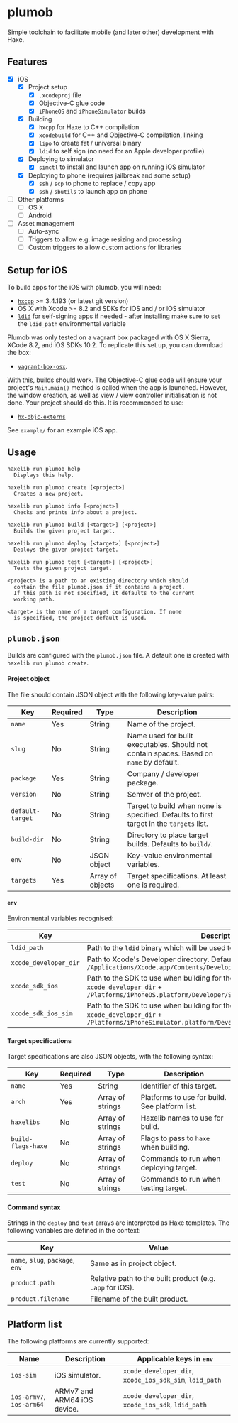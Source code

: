 # plumob #

Simple toolchain to facilitate mobile (and later other) development with Haxe.

## Features ##

 - [x] iOS
   - [x] Project setup
     - [x] `.xcodeproj` file
     - [x] Objective-C glue code
     - [x] `iPhoneOS` and `iPhoneSimulator` builds
   - [x] Building
     - [x] `hxcpp` for Haxe to C++ compilation
     - [x] `xcodebuild` for C++ and Objective-C compilation, linking
     - [x] `lipo` to create fat / universal binary
     - [x] `ldid` to self sign (no need for an Apple developer profile)
   - [x] Deploying to simulator
     - [x] `simctl` to install and launch app on running iOS simulator
   - [x] Deploying to phone (requires jailbreak and some setup)
     - [x] `ssh` / `scp` to phone to replace / copy app
     - [x] `ssh` / `sbutils` to launch app on phone
 - [ ] Other platforms
   - [ ] OS X
   - [ ] Android
 - [ ] Asset management
   - [ ] Auto-sync
   - [ ] Triggers to allow e.g. image resizing and processing
   - [ ] Custom triggers to allow custom actions for libraries

## Setup for iOS ##

To build apps for the iOS with plumob, you will need:

 - [`hxcpp`](https://github.com/HaxeFoundation/hxcpp) >= 3.4.193 (or latest git version)
 - OS X with Xcode >= 8.2 and SDKs for iOS and / or iOS simulator
 - [`ldid`](http://iphonedevwiki.net/index.php/Ldid) for self-signing apps if needed - after installing make sure to set the `ldid_path` environmental variable

Plumob was only tested on a vagrant box packaged with OS X Sierra, XCode 8.2, and iOS SDKs 10.2. To replicate this set up, you can download the box:

 - [`vagrant-box-osx`](https://github.com/AndrewDryga/vagrant-box-osx).

With this, builds should work. The Objective-C glue code will ensure your project's `Main.main()` method is called when the app is launched. However, the window creation, as well as view / view controller initialisation is not done. Your project should do this. It is recommended to use:

 - [`hx-objc-externs`](https://github.com/Aurel300/hx-objc-externs)

See `example/` for an example iOS app.

## Usage ##

```
haxelib run plumob help
  Displays this help.

haxelib run plumob create [<project>]
  Creates a new project.

haxelib run plumob info [<project>]
  Checks and prints info about a project.

haxelib run plumob build [<target>] [<project>]
  Builds the given project target.

haxelib run plumob deploy [<target>] [<project>]
  Deploys the given project target.

haxelib run plumob test [<target>] [<project>]
  Tests the given project target.

<project> is a path to an existing directory which should
  contain the file plumob.json if it contains a project.
  If this path is not specified, it defaults to the current
  working path.

<target> is the name of a target configuration. If none
  is specified, the project default is used.
```

## `plumob.json` ##

Builds are configured with the `plumob.json` file. A default one is created with `haxelib run plumob create`.

#### Project object ####

The file should contain JSON object with the following key-value pairs:

| Key | Required | Type | Description |
| --- | -------- | ---- | ----------- |
| `name` | Yes | String | Name of the project. |
| `slug` | No | String | Name used for built executables. Should not contain spaces. Based on `name` by default. |
| `package` | Yes | String | Company / developer package. |
| `version` | No | String | Semver of the project. |
| `default-target` | No | String | Target to build when none is specified. Defaults to first target in the `targets` list. |
| `build-dir` | No | String | Directory to place target builds. Defaults to `build/`. |
| `env` | No | JSON object | Key-value environmental variables. |
| `targets` | Yes | Array of objects | Target specifications. At least one is required. |

#### `env` ###

Environmental variables recognised:

| Key | Description |
| --- | ----------- |
| `ldid_path` | Path to the `ldid` binary which will be used to self-sign apps. |
| `xcode_developer_dir` | Path to Xcode's Developer directory. Defaults to: `/Applications/Xcode.app/Contents/Developer` |
| `xcode_sdk_ios` | Path to the SDK to use when building for the iOS. Defaults to: `xcode_developer_dir` + `/Platforms/iPhoneOS.platform/Developer/SDKs/iPhoneOS10.2.sdk` |
| `xcode_sdk_ios_sim` | Path to the SDK to use when building for the iOS simulator. Defaults to: `xcode_developer_dir` + `/Platforms/iPhoneSimulator.platform/Developer/SDKs/iPhoneSimulator10.2.sdk` |

#### Target specifications ####

Target specifications are also JSON objects, with the following syntax:

| Key | Required | Type | Description |
| --- | -------- | ---- | ----------- |
| `name` | Yes | String | Identifier of this target. |
| `arch` | Yes | Array of strings | Platforms to use for build. See platform list. |
| `haxelibs` | No | Array of strings | Haxelib names to use for build. |
| `build-flags-haxe` | No | Array of strings | Flags to pass to `haxe` when building. |
| `deploy` | No | Array of strings | Commands to run when deploying target. |
| `test` | No | Array of strings | Commands to run when testing target. |

#### Command syntax ####

Strings in the `deploy` and `test` arrays are interpreted as Haxe templates. The following variables are defined in the context:

| Key | Value |
| --- | ----- |
| `name`, `slug`, `package`, `env` | Same as in project object. |
| `product.path` | Relative path to the built product (e.g. `.app` for iOS). |
| `product.filename` | Filename of the built product. |

## Platform list ##

The following platforms are currently supported:

| Name | Description | Applicable keys in `env` |
| ---- | ----------- | ------------------------ |
| `ios-sim` | iOS simulator. | `xcode_developer_dir`, `xcode_ios_sdk_sim`, `ldid_path` |
| `ios-armv7`, `ios-arm64` | ARMv7 and ARM64 iOS device. | `xcode_developer_dir`, `xcode_ios_sdk`, `ldid_path` |
